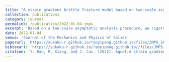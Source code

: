 ```yaml
---
title: "A strain gradient brittle fracture model based on two-scale asymptotic analysis"
collection: publications
category: journal
permalink: /publication/2022-01-04-jmps
excerpt: 'Based on a two-scale asymptotic analysis procedure, we rigorously derive a new macroscopic brittle fracture model for materials with micro-cracks inside. Strain gradient effects are naturally involved in the model in the absence of any phenomenological assumptions. Coefficients of the fracture criterion are expressed in form of derivatives of the fourth- and sixth-order effective elastic tensors that are explicitly related to solutions of the first order unit cell problems. The model is numerically implemented into a finite element code. Abilities of the model to predict microstructure size effects and strain gradient effects on macro fracture behaviors are confirmed by numerical simulations. The model is also validated against experimental measurements.'
date: 2022-01-04
venue: 'Journal of the Mechanics and Physics of Solids'
paperurl: 'https://sukaku-r.github.io/raoyipeng.github.io/files/JMPS_2022.pdf'
bibtexurl: 'https://sukaku-r.github.io/raoyipeng.github.io//files/JMPS_2022_reference.bib'
citation: 'Y. Rao, M. Xiang, and J. Cui. (2022). &quot;A strain gradient brittle fracture model based on two-scale asymptotic analysis.&quot; <i>Journal of the Mechanics and Physics of Solids</i>. 159, 104752.'
---
```

